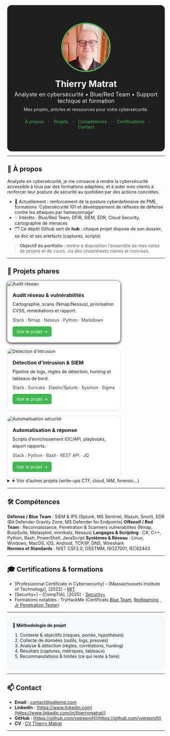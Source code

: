 <!--
README.md – Portfolio cybersécurité (style visuel à la Malachi Gamblin)
Mode d’emploi :
1) Copiez tout ce fichier dans votre README.md de repo GitHub.
2) Remplacez les zones [ENTRE CROCHETS] par vos infos.
3) Placez vos images dans /assets/ (profilepic.jpg, project*.png, logos…).
4) Si certains styles HTML sont trop “stricts” pour GitHub Mobile, utilisez la SECTION DE SECOURS (pur Markdown) plus bas.
-->

<!-- ===== HERO / BANNIÈRE ===== -->
<div align="center" style="background:#1f1f1f; padding:56px 20px; color:#fff; border-radius:14px;">
  <img src="assets/profilepic.jpg" alt="Photo de [VOTRE NOM]" width="150" style="border-radius:50%; border:4px solid #3fb950;">
  <h1 style="margin:18px 0 6px;">Thierry Matrat</h1>
  <p style="margin:0; font-size:18px; opacity:.9;">Analyste en cybersécurité • Blue/Red Team • Support techique et formation</p>
  <p style="margin:8px 0 0; font-size:14px; opacity:.85;">Mes projets, articles et ressources pour votre cybersécurité.</p>
  
  <!-- mini navigation -->
  <p style="margin-top:22px;">
    <a href="#a-propos" style="color:#3fb950; text-decoration:none; margin:0 10px;">À propos</a> ·
    <a href="#projets" style="color:#3fb950; text-decoration:none; margin:0 10px;">Projets</a> ·
    <a href="#competences" style="color:#3fb950; text-decoration:none; margin:0 10px;">Compétences</a> ·
    <a href="#certifications" style="color:#3fb950; text-decoration:none; margin:0 10px;">Certifications</a> ·
    <a href="#contact" style="color:#3fb950; text-decoration:none; margin:0 10px;">Contact</a>
  </p>
</div>

---

<!-- ===== À PROPOS ===== -->
<h2 id="a-propos">👋 À propos</h2>

Analyste en cybersécurité, je me consacre à rendre la cybersécurité accessible à tous par des formations adaptées, et à aider mes clients à renforcer leur posture de sécurité au quotidien par des actions concrètes.


- 🔭 Actuellement : renforcement de la posture cyberdefensive de PME, formations 'Cybersécurité 101 et développement de réflexes de défense contre les attaques par hameçonnage'  
- 💡 Intérêts : Blue/Red Team, DFIR, SIEM, EDR, Cloud Security, cartographie de menaces  
- 🗂️ Ce dépôt Github sert de **hub** : chaque projet dispose de son dossier, sa doc et ses artefacts (captures, scripts)

> **Objectif du portfolio :** mettre à disposition l'ensemble de mes notes de projets et de cours, via des cheatsheets claires et concises.

---

<!-- ===== PROJETS (cartes) ===== -->
<h2 id="projets">🧩 Projets phares</h2>

<div style="display:flex; flex-wrap:wrap; gap:18px;">
  
  <!-- CARTE 1 -->
  <div style="flex:1 1 300px; min-width:280px; max-width:360px; background:#fff; border:1px solid #e5e7eb; border-radius:12px; overflow:hidden; box-shadow:0 2px 8px rgb(0,0,0);">
    <img src="assets/project1.png" alt="Audit réseau" style="width:100%; display:block;">
    <div style="padding:14px 16px 18px;">
      <h3 style="margin:4px 0 8px;">Audit réseau & vulnérabilités</h3>
      <p style="margin:0 0 10px; line-height:1.55;">Cartographie, scans (Nmap/Nessus), priorisation CVSS, remédiations et rapport.</p>
      <p style="margin:0 0 12px; font-size:14px; opacity:.85;">Stack : Nmap · Nessus · Python · Markdown</p>
      <a href="projects/projet-audit-reseau/README.md" style="display:inline-block; padding:8px 12px; background:#3fb950; color:#fff; border-radius:6px; text-decoration:none;">Voir le projet →</a>
    </div>
  </div>

  <!-- CARTE 2 -->
  <div style="flex:1 1 300px; min-width:280px; max-width:360px; background:#fff; border:1px solid #e5e7eb; border-radius:12px; overflow:hidden; box-shadow:0 2px 8px rgba(0,0,0,.06);">
    <img src="assets/project2.png" alt="Détection d’intrusion" style="width:100%; display:block;">
    <div style="padding:14px 16px 18px;">
      <h3 style="margin:4px 0 8px;">Détection d’intrusion & SIEM</h3>
      <p style="margin:0 0 10px; line-height:1.55;">Pipeline de logs, règles de détection, hunting et tableaux de bord.</p>
      <p style="margin:0 0 12px; font-size:14px; opacity:.85;">Stack : Suricata · Elastic/Splunk · Sysmon · Sigma</p>
      <a href="projects/projet-detection-intrusion/README.md" style="display:inline-block; padding:8px 12px; background:#3fb950; color:#fff; border-radius:6px; text-decoration:none;">Voir le projet →</a>
    </div>
  </div>

  <!-- CARTE 3 -->
  <div style="flex:1 1 300px; min-width:280px; max-width:360px; background:#fff; border:1px solid #e5e7eb; border-radius:12px; overflow:hidden; box-shadow:0 2px 8px rgba(0,0,0,.06);">
    <img src="assets/project3.png" alt="Automatisation sécurité" style="width:100%; display:block;">
    <div style="padding:14px 16px 18px;">
      <h3 style="margin:4px 0 8px;">Automatisation & réponse</h3>
      <p style="margin:0 0 10px; line-height:1.55;">Scripts d’enrichissement IOC/API, playbooks, export rapports.</p>
      <p style="margin:0 0 12px; font-size:14px; opacity:.85;">Stack : Python · Bash · REST API · JQ</p>
      <a href="projects/projet-automation/README.md" style="display:inline-block; padding:8px 12px; background:#3fb950; color:#fff; border-radius:6px; text-decoration:none;">Voir le projet →</a>
    </div>
  </div>

</div>

<details>
<summary>➕ Voir d’autres projets (write-ups CTF, cloud, IAM, forensic…)</summary>

- [Write-ups CTF – réseau & web](projects/ctf-writeups/README.md)
- [Durcissement Windows/Linux](projects/hardening/README.md)
- [Sécurité Cloud (IAM/Policies)](projects/cloud-security/README.md)
- [Forensic & DFIR notes](projects/dfir/README.md)

</details>

---

<!-- ===== COMPÉTENCES ===== -->
<h2 id="competences">🛠️ Compétences</h2>

**Défense / Blue Team** : SIEM & IPS (Splunk, MS Sentinel, Wazuh, Snort), EDR (Bit Defender Gravity Zone, MS Defender for Endpoints)
**Offensif / Red Team** : Reconnaissance, Penetration & Scanners vulnerabilites (Nmap, BurpSuite, Metasploit, mimikatz, Nessus)
**Langages & Scripting** : C#, C++, Python, Bash, PowerShell, JavaScript
**Systèmes & Réseau** : Linux, Windows, MacOS, iOS, Android, TCP/IP, DNS, Wireshark  
**Normes et Standards** : NIST CSF2.0, OSSTMM, ISO27001, IEC62443

---

<!-- ===== CERTIFICATIONS ===== -->
<h2 id="certifications">🎓 Certifications & formations</h2>

- [Professionnal Certificate in Cybersecurity] – [Massachussets Institute of Technology], [2022] – [MIT](https://certificates.emeritus.org/551ef89b-003f-456c-b6ae-f3fac29734db#acc.oCvBfZWQ) 
- [Security+] – [CompTIA], [2025] -  [Security+](https://www.credly.com/badges/64372dff-c123-469f-8ef0-38c62923a272) 
- Formations notables : TryHackMe (Certificats [Blue Team](https://tryhackme-certificates.s3-eu-west-1.amazonaws.com/THM-ZVVQEKCLAQ.pdf), [Redteaming](https://tryhackme-certificates.s3-eu-west-1.amazonaws.com/THM-KGKMGGWDIB.pdf) , [Jr Penetration Tester](https://tryhackme-certificates.s3-eu-west-1.amazonaws.com/THM-CVEG9XZNC6.pdf))

---

<div style="background:#f6f8fa; padding:18px 16px; border:1px solid #e5e7eb; border-radius:12px;">
  <strong>📐 Méthodologie de projet</strong>
  <ol>
    <li>Contexte & objectifs (risques, portée, hypothèses)</li>
    <li>Collecte de données (outils, logs, preuves)</li>
    <li>Analyse & détection (règles, corrélations, hunting)</li>
    <li>Résultats (captures, métriques, tableaux)</li>
    <li>Recommandations & limites (ce qui reste à faire)</li>
  </ol>
</div>

---

<h2 id="contact">📫 Contact</h2>

- **Email** : contact@sqltemp.com  
- **LinkedIn** : [https://www.linkedin.com](https://www.linkedin.com/in/thierrymatrat/)
- **GitHub** : [https://github.com/votreprofil](https://github.com/votreprofil)  
- **CV** : [CV Thierry Matrat](assets/CV_ThierryMatrat.pdf)

---

